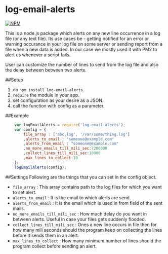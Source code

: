 # log-email-alerts

[![NPM](https://nodei.co/npm/log-email-alerts.png)](https://nodei.co/npm/log-email-alerts/)

This is a node.js package which alerts on any new line occurrence in a log file (or any text file).
Its use cases be - getting notified for an error or warning occurance in your log file on some server or sending report from a file when a new data is added. In our case we mostly used it with PM2 to alert us whenever a script fails.

User can customize the number of lines to send from the log file and also the delay between between two alerts.

##Setup
  1. do `npm install log-email-alerts`.
  2. `require` the module in your app.
  3. set configuration as your desire as a JSON.
  4. call the function with config as a parameter.

##Example
  
````Javascript
    var logEmailAlerts = require('log-email-alerts');
    var config = {
        file_array : ['abc.log', '/var/some/thing.log']
        ,alerts_to_email : "someone@example.com"
        ,alerts_from_email : "someone@example.com"
        ,no_more_emails_till_mili_sec:7200000
        ,collect_lines_till_mili_sec:10000
        ,max_lines_to_collect:10
    };
    logEmailAlerts(config);
````

##Settings
Following are the things that you can set in the config object.
* `file_array` : This array contains path to the log files for which you want to set alert.
* `alerts_to_email` : It is the email to which alerts are send.
* `alerts_from_email` : It is the email which is used in from field of the sent mails.
* `no_more_emails_till_mili_sec` : How much delay do you want in between alerts. Useful in case your files gets suddenly flooded.
* `collect_lines_till_mili_sec` : Ones a new line occurs in file then for how many mili seconds should the program keep on collecting the lines before it sends them in an alert.
* `max_lines_to_collect` : How many minimum number of lines should the program collect before sending an alert.
